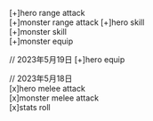 [+]hero range attack  
[+]monster range attack
[+]hero skill  
[+]monster skill  
[+]monster equip  

// 2023年5月19日
[+]hero equip  

// 2023年5月18日  
[x]hero melee attack  
[x]monster melee attack  
[x]stats roll  


